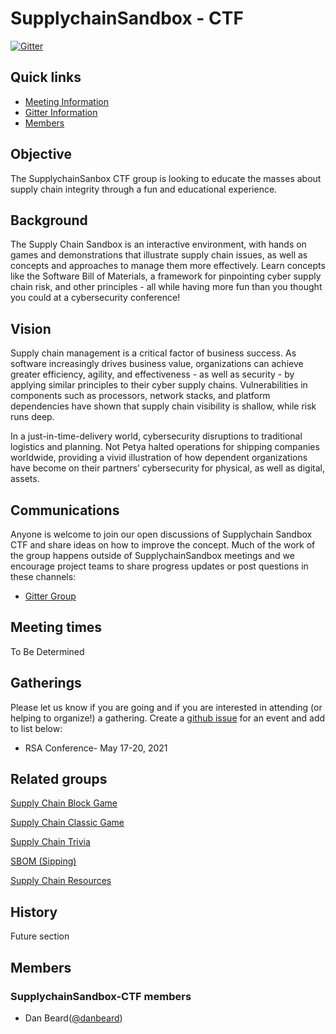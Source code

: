 # SupplychainSandbox - CTF

[![Gitter](https://badges.gitter.im/SupplyChainSandbox/SupplychainSandbox-CTF.svg)](https://gitter.im/SupplyChainSandbox/SupplychainSandbox-CTF?utm_source=badge&utm_medium=badge&utm_campaign=pr-badge&utm_content=badge)


## Quick links

- [Meeting Information](#meeting-times)
- [Gitter Information](#communications)
- [Members](#members)

## Objective

The SupplychainSanbox CTF group is looking to educate the masses about supply chain integrity through a fun and educational experience. 

## Background

The Supply Chain Sandbox is an interactive environment, with hands on games and demonstrations that illustrate supply chain issues, as well as concepts and approaches to manage them more effectively. Learn concepts like the Software Bill of Materials, a framework for pinpointing cyber supply chain risk, and other principles - all while having more fun than you thought you could at a cybersecurity conference!

## Vision

Supply chain management is a critical factor of business success. As software increasingly drives business value, organizations can achieve greater efficiency, agility, and effectiveness - as well as security - by applying similar principles to their cyber supply chains. Vulnerabilities in components such as processors, network stacks, and platform dependencies have shown that supply chain visibility is shallow, while risk runs deep.

In a just-in-time-delivery world, cybersecurity disruptions to traditional logistics and planning. Not Petya halted operations for shipping companies worldwide, providing a vivid illustration of how dependent organizations have become on their partners’ cybersecurity for physical, as well as digital, assets.

## Communications

Anyone is welcome to join our open discussions of Supplychain Sandbox CTF and share ideas on how to improve the concept. Much of the work of the group happens outside of SupplychainSandbox meetings and we encourage project teams to share progress updates or post questions in these channels:

* [Gitter Group](https://gitter.im/SupplyChainSandbox/SupplychainSandbox-CTF)

## Meeting times

To Be Determined

## Gatherings

Please let us know if you are going and if you are interested in attending (or helping to organize!) a gathering. Create a [github issue](https://github.com/SupplyChainSandbox/SupplyChainCTF/issues/new) for an event and add to list below:

* RSA Conference- May 17-20, 2021 


## Related groups


[Supply Chain Block Game](https://github.com/SupplyChainSandbox/supplychaingame)

[Supply Chain Classic Game](https://github.com/SupplyChainSandbox/classicgame)

[Supply Chain Trivia](https://github.com/SupplyChainSandbox/trivia)

[SBOM (Sipping)](https://github.com/SupplyChainSandbox/sipping)

[Supply Chain Resources](https://github.com/SupplyChainSandbox/resources)


## History

Future section

## Members

### SupplychainSandbox-CTF members

* Dan Beard([@danbeard](https://github.com/danbeard))
